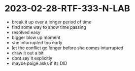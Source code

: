 # 2023-02-28-RTF-333-N-LAB
- break it up over a longer period of time
- find some way to show time passing
- resolved easy 
- bigger blow up moment 
- she inturrupted too early
- let the conflict go longer before she comes inturrupted
- draw it out a bit 
- dont say it explicitly
- maybe paige asks if its DID
